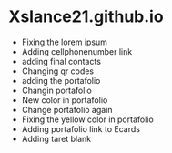 # Xslance21.github.io

- Fixing the lorem ipsum
- Adding cellphonenumber link
- adding final contacts 
- Changing qr codes
- adding the portafolio
- Changin portafolio
- New color in portafolio
- Change portafolio again
- Fixing the yellow color in portafolio
- Adding portafolio link to Ecards
- Adding taret blank